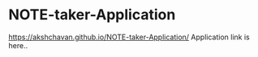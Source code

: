 # NOTE-taker-Application
https://akshchavan.github.io/NOTE-taker-Application/ Application link is here..
